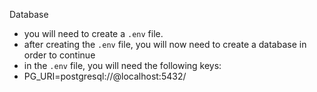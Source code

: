 Database

-   you will need to create a `.env` file.
-   after creating the `.env` file, you will now need to create a database in order to continue
-   in the `.env` file, you will need the following keys:
-   PG_URI=postgresql://<username>@localhost:5432/<database-name>
